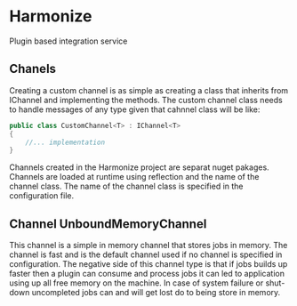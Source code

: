 # Harmonize
Plugin based integration service

## Chanels

Creating a custom channel is as simple as creating a class that inherits from IChannel and implementing the methods.
The custom channel class needs to handle messages of any type given that cahnnel class will be like: 

```csharp
public class CustomChannel<T> : IChannel<T>
{
	//... implementation 
}
```

Channels created in the Harmonize project are separat nuget pakages.
Channels are loaded at runtime using reflection and the name of the channel class.
The name of the channel class is specified in the configuration file.

## Channel UnboundMemoryChannel

This channel is a simple in memory channel that stores jobs in memory.
The channel is fast and is the default channel used if no channel is specified in configuration.
The negative side of this channel type is that if jobs builds up faster then a plugin can consume and process jobs it can led to application using up all free memory on the machine.
In case of system failure or shut-down uncompleted jobs can and will get lost do to being store in memory.
